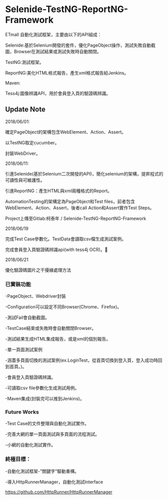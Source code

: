 # Selenide-TestNG-ReportNG-Framework

ETmall 自動化測試框架，主要由以下的API組成：

Selenide:基於Selenium開發的套件，優化PageObject操作，測試失敗自動截圖，Browser在測試結果或測試失敗時自動關閉。

TestNG:測試框架。

ReportNG:美化HTML格式報告，產生xml格式報告給Jenkins。

Maven:

Tess4j:圖像辨識API，用於會員登入頁的驗證碼辨識。

## Update Note

2018/06/01:

確定PageObject的架構包含WebElement、Action、Assert。

以TestNG取定cucumber。

封裝WebDriver。

2018/06/11:

引進Selenide(基於Selenium二次開發的API)，簡化selenium的架構，提昇程式的可讀性與可維護性。

引進ReportNG：產生HTML與xml兩種格式的Report。

AutomationTesting的架構定為PageObject和Test files，前者包含WebElement、Action、Assert，後者call Action和Assert實作Test Steps。

Project上傳至Gitlab:柯泰年 / Selenide-TestNG-ReportNG-Framework

2018/06/19

完成Test Case參數化。TestData會讀取csv檔生成測試案例。

完成會員登入頁驗證碼辨識api(with tess4j OCR)。

2018/06/21

優化驗證碼圖片之干擾線處理方法

### 已實裝功能

-PageObject、Webdriver封裝

-Configuration可以設定不同Browser(Chrome、Firefox)。

-測試Fail會自動截圖。

-TestCase結束或失敗時會自動關閉Browser。

-測試結果生成HTML集成報告，或是xml的個別報告。

-單一頁面測試案例

-涵蓋多頁面切換的測試案例(ex.LoginTest，從首頁切換到登入頁，登入成功時回到首頁。)。

-會員登入頁驗證碼辨識。

-可讀取csv file參數化生成測試用例。

-Maven集成(封裝完可以推到Jenkins)。

### Future Works

-Test Case的文件整理與自動化測試實作。

-完善大網的單一頁面測試與多頁面的流程測試。

-小網的自動化測試實作。

### 終極目標：

-自動化測試框架-”關鍵字”驅動重構。

-導入HttpRunnerManager，自動化測試Interface

https://github.com/HttpRunner/HttpRunnerManager


